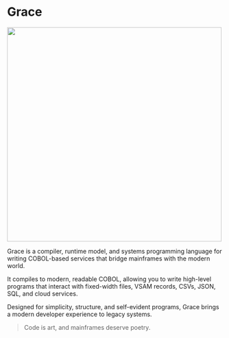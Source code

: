 # Grace

<img src="https://www.ufrgs.br/enigma/wp-content/uploads/2021/06/ghcobol.jpg" width="500">

Grace is a compiler, runtime model, and systems programming language for writing
COBOL-based services that bridge mainframes with the modern world.

It compiles to modern, readable COBOL, allowing you to write high-level programs
that interact with fixed-width files, VSAM records, CSVs, JSON, SQL, and cloud
services.

Designed for simplicity, structure, and self-evident programs, Grace brings a
modern developer experience to legacy systems.

> Code is art, and mainframes deserve poetry.

